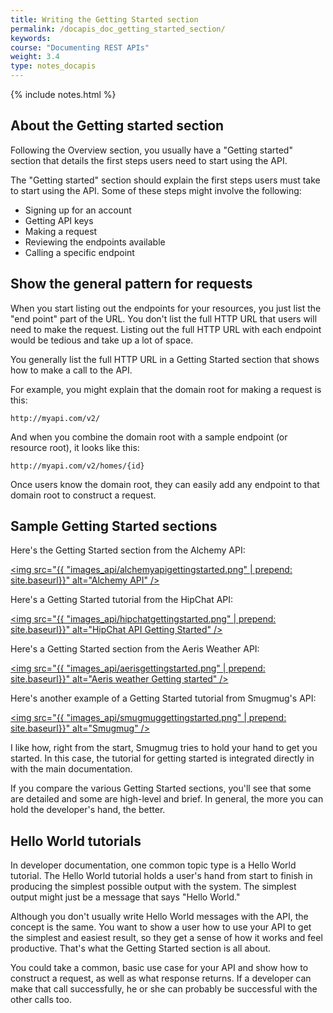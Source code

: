 ```yaml
---
title: Writing the Getting Started section
permalink: /docapis_doc_getting_started_section/
keywords: 
course: "Documenting REST APIs"
weight: 3.4
type: notes_docapis
---
```

{% include notes.html %}

## About the Getting started section

Following the Overview section, you usually have a "Getting started" section that details the first steps users need to start using the API.

The "Getting started" section should explain the first steps users must take to start using the API. Some of these steps might involve the following:

* Signing up for an account
* Getting API keys
* Making a request
* Reviewing the endpoints available
* Calling a specific endpoint

## Show the general pattern for requests

When you start listing out the endpoints for your resources, you just list the "end point" part of the URL. You don't list the full HTTP URL that users will need to make the request. Listing out the full HTTP URL with each endpoint would be tedious and take up a lot of space.

You generally list the full HTTP URL in a Getting Started section that shows how to make a call to the API.

For example, you might explain that the domain root for making a request is this:

```
http://myapi.com/v2/
```

And when you combine the domain root with a sample endpoint (or resource root), it looks like this:

```
http://myapi.com/v2/homes/{id}
```

Once users know the domain root, they can easily add any endpoint to that domain root to construct a request.

## Sample Getting Started sections
Here's the Getting Started section from the Alchemy API:

<a href="http://www.alchemyapi.com/developers/getting-started-guide"><img src="{{ "images_api/alchemyapigettingstarted.png" | prepend: site.baseurl}}" alt="Alchemy API" /></a>

Here's a Getting Started tutorial from the HipChat API:

<a href="https://www.hipchat.com/docs/apiv2"><img src="{{ "images_api/hipchatgettingstarted.png" | prepend: site.baseurl}}" alt="HipChat API Getting Started" /></a>

Here's a Getting Started section from the Aeris Weather API:

<a href="http://www.aerisweather.com/support/docs/api/getting-started/"><img src="{{ "images_api/aerisgettingstarted.png" | prepend: site.baseurl}}" alt="Aeris weather Getting started" /></a>

Here's another example of a Getting Started tutorial from Smugmug's API:

<a href="https://api.smugmug.com/api/v2/doc"><img src="{{ "images_api/smugmuggettingstarted.png" | prepend: site.baseurl}}" alt="Smugmug" /></a>

I like how, right from the start, Smugmug tries to hold your hand to get you started. In this case, the tutorial for getting started is integrated directly in with the main documentation.

If you compare the various Getting Started sections, you'll see that some are detailed and some are high-level and brief. In general, the more you can hold the developer's hand, the better.

## Hello World tutorials

In developer documentation, one common topic type is a Hello World tutorial. The Hello World tutorial holds a user's hand from start to finish in producing the simplest possible output with the system. The simplest output might just be a message that says "Hello World."

Although you don't usually write Hello World messages with the API, the concept is the same. You want to show a user how to use your API to get the simplest and easiest result, so they get a sense of how it works and feel productive. That's what the Getting Started section is all about.

You could take a common, basic use case for your API and show how to construct a request, as well as what response returns. If a developer can make that call successfully, he or she can probably be successful with the other calls too.

